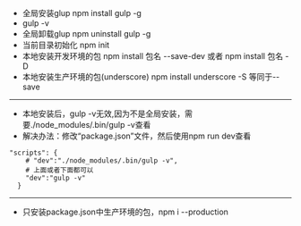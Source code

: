 - 全局安装glup npm install gulp -g
- gulp -v
- 全局卸载glup npm uninstall gulp -g
- 当前目录初始化 npm init
- 本地安装开发环境的包 npm install 包名 --save-dev 或者 npm install 包名 -D
- 本地安装生产环境的包(underscore) npm install underscore -S 等同于--save
---
- 本地安装后，gulp -v无效,因为不是全局安装，需要./node_modules/.bin/gulp -v查看
- 解决办法：修改“package.json”文件，然后使用npm run dev查看
```shell
"scripts": {
    # "dev":"./node_modules/.bin/gulp -v",
    # 上面或者下面都可以
    "dev":"gulp -v"
  }
```
---
- 只安装package.json中生产环境的包，npm i --production